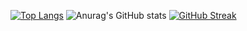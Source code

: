 [![Top Langs](https://github-readme-stats.vercel.app/api/top-langs/?username=koungq)](https://github.com/anuraghazra/github-readme-stats)
![Anurag's GitHub stats](https://github-readme-stats.vercel.app/api?username=koungq&show_icons=true&theme=graywhite)
[![GitHub Streak](https://streak-stats.demolab.com?user=koungq&hide_current_streak=true&hide_longest_streak=true)](https://git.io/streak-stats)
